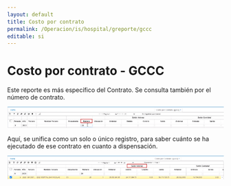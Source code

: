 ```yaml
---
layout: default
title: Costo por contrato
permalink: /Operacion/is/hospital/greporte/gccc
editable: si
---
```


# Costo por contrato - GCCC  

Este reporte es más específico del Contrato.  Se consulta también por el número de contrato.  

![](gccc.png)  

Aquí, se unifica como un solo o único registro, para saber cuánto se ha ejecutado de ese contrato en cuanto a dispensación.  

![](gccc1.png)  
